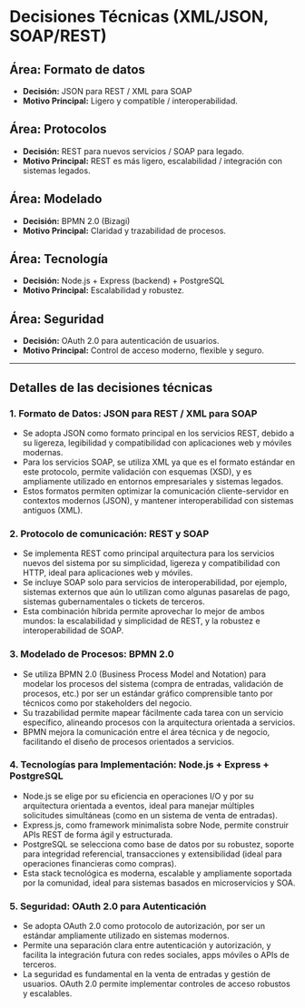 # Decisiones Técnicas (XML/JSON, SOAP/REST)

## Área: Formato de datos
- **Decisión:** JSON para REST / XML para SOAP
- **Motivo Principal:** Ligero y compatible / interoperabilidad.

## Área: Protocolos
- **Decisión:** REST para nuevos servicios / SOAP para legado.
- **Motivo Principal:** REST es más ligero, escalabilidad / integración con sistemas legados.

## Área: Modelado
- **Decisión:** BPMN 2.0 (Bizagi)
- **Motivo Principal:** Claridad y trazabilidad de procesos.

## Área: Tecnología
- **Decisión:** Node.js + Express (backend) + PostgreSQL
- **Motivo Principal:** Escalabilidad y robustez.

## Área: Seguridad
- **Decisión:** OAuth 2.0 para autenticación de usuarios.
- **Motivo Principal:** Control de acceso moderno, flexible y seguro.

---

## Detalles de las decisiones técnicas

### 1. Formato de Datos: JSON para REST / XML para SOAP
- Se adopta JSON como formato principal en los servicios REST, debido a su ligereza, legibilidad y compatibilidad con aplicaciones web y móviles modernas.
- Para los servicios SOAP, se utiliza XML ya que es el formato estándar en este protocolo, permite validación con esquemas (XSD), y es ampliamente utilizado en entornos empresariales y sistemas legados.
- Estos formatos permiten optimizar la comunicación cliente-servidor en contextos modernos (JSON), y mantener interoperabilidad con sistemas antiguos (XML).

### 2. Protocolo de comunicación: REST y SOAP
- Se implementa REST como principal arquitectura para los servicios nuevos del sistema por su simplicidad, ligereza y compatibilidad con HTTP, ideal para aplicaciones web y móviles.
- Se incluye SOAP solo para servicios de interoperabilidad, por ejemplo, sistemas externos que aún lo utilizan como algunas pasarelas de pago, sistemas gubernamentales o tickets de terceros.
- Esta combinación híbrida permite aprovechar lo mejor de ambos mundos: la escalabilidad y simplicidad de REST, y la robustez e interoperabilidad de SOAP.

### 3. Modelado de Procesos: BPMN 2.0
- Se utiliza BPMN 2.0 (Business Process Model and Notation) para modelar los procesos del sistema (compra de entradas, validación de procesos, etc.) por ser un estándar gráfico comprensible tanto por técnicos como por stakeholders del negocio.
- Su trazabilidad permite mapear fácilmente cada tarea con un servicio específico, alineando procesos con la arquitectura orientada a servicios.
- BPMN mejora la comunicación entre el área técnica y de negocio, facilitando el diseño de procesos orientados a servicios.

### 4. Tecnologías para Implementación: Node.js + Express + PostgreSQL
- Node.js se elige por su eficiencia en operaciones I/O y por su arquitectura orientada a eventos, ideal para manejar múltiples solicitudes simultáneas (como en un sistema de venta de entradas).
- Express.js, como framework minimalista sobre Node, permite construir APIs REST de forma ágil y estructurada.
- PostgreSQL se selecciona como base de datos por su robustez, soporte para integridad referencial, transacciones y extensibilidad (ideal para operaciones financieras como compras).
- Esta stack tecnológica es moderna, escalable y ampliamente soportada por la comunidad, ideal para sistemas basados en microservicios y SOA.

### 5. Seguridad: OAuth 2.0 para Autenticación
- Se adopta OAuth 2.0 como protocolo de autorización, por ser un estándar ampliamente utilizado en sistemas modernos.
- Permite una separación clara entre autenticación y autorización, y facilita la integración futura con redes sociales, apps móviles o APIs de terceros.
- La seguridad es fundamental en la venta de entradas y gestión de usuarios. OAuth 2.0 permite implementar controles de acceso robustos y escalables.